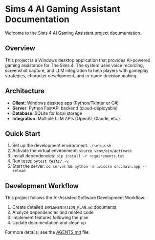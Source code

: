 # Sims 4 AI Gaming Assistant Documentation

Welcome to the Sims 4 AI Gaming Assistant project documentation.

## Overview

This project is a Windows desktop application that provides AI-powered gaming assistance for The Sims 4. The system uses voice recording, screenshot capture, and LLM integration to help players with gameplay strategies, character development, and in-game decision making.

## Architecture

- **Client**: Windows desktop app (Python/Tkinter or C#)
- **Server**: Python FastAPI backend (cloud-deployable)
- **Database**: SQLite for local storage
- **Integration**: Multiple LLM APIs (OpenAI, Claude, etc.)

## Quick Start

1. Set up the development environment: `./setup.sh`
2. Activate the virtual environment: `source venv/bin/activate`
3. Install dependencies: `pip install -r requirements.txt`
4. Run tests: `pytest tests/ -v`
5. Start the server: `cd server && python -m uvicorn src.main:app --reload`

## Development Workflow

This project follows the AI-Assisted Software Development Workflow:

1. Create detailed `IMPLEMENTATION_PLAN.md` documents
2. Analyze dependencies and related code
3. Implement features following the plan
4. Update documentation and clean up

For more details, see the [AGENTS.md](../AGENTS.md) file.
